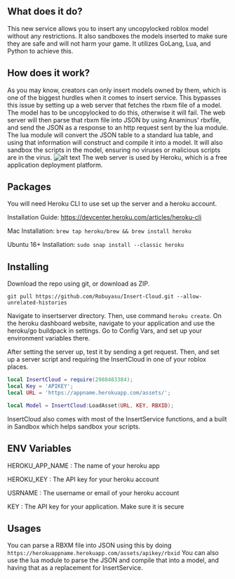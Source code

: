 ## What does it do?
This new service allows you to insert any uncopylocked roblox model without any restrictions. It also sandboxes the models inserted to make sure they are safe and will not harm your game. It utilizes GoLang, Lua, and Python to achieve this.

## How does it work?
As you may know, creators can only insert models owned by them, which is one of the biggest hurdles when it comes to insert service. This bypasses this issue by setting up a web server that fetches the rbxm file of a model. The model has to be uncopylocked to do this, otherwise it will fail. The web server will then parse that rbxm file into JSON by using Anaminus' rbxfile, and send the JSON as a response to an http request sent by the lua module. The lua module will convert the JSON table to a standard lua table, and using that information will construct and compile it into a model. It will also sandbox the scripts in the model, ensuring no viruses or malicious scripts are in the virus.
![alt text](https://raw.githubusercontent.com/Robuyasu/Insert-Cloud/master/InsertCloudDiagram.png)
The web server is used by Heroku, which is a free application deployment platform.

## Packages
You will need Heroku CLI to use set up the server and a heroku account.

Installation Guide: https://devcenter.heroku.com/articles/heroku-cli

Mac Installation: ```brew tap heroku/brew && brew install heroku```

Ubuntu 16+ Installation: ```sudo snap install --classic heroku```

## Installing
Download the repo using git, or download as ZIP.

```git pull https://github.com/Robuyasu/Insert-Cloud.git --allow-unrelated-histories```

Navigate to insertserver directory. Then, use command ```heroku create```.
On the heroku dashboard website, navigate to your application and use the heroku/go buildpack in settings.
Go to Config Vars, and set up your environment variables there.

After setting the server up, test it by sending a get request. 
Then, and set up a server script and requiring the InsertCloud in one of your roblox places.

```lua
local InsertCloud = require(2988483384);
local Key = 'APIKEY';
local URL = 'https://appname.herokuapp.com/assets/';

local Model = InsertCloud:LoadAsset(URL, KEY, RBXID);
```
InsertCloud also comes with most of the InsertService functions, and a built in Sandbox which helps sandbox your scripts.

## ENV Variables
HEROKU_APP_NAME : The name of your heroku app

HEROKU_KEY : The API key for your heroku account

USRNAME : The username or email of your heroku account

KEY : The API key for your application. Make sure it is secure

## Usages
You can parse a RBXM file into JSON using this by doing
```https://herokuappname.herokuapp.com/assets/apikey/rbxid```
You can also use the lua module to parse the JSON and compile that into a model, and having that as a replacement for InsertService.
